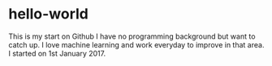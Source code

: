 # hello-world
This is my start on Github
I have no programming background but want to catch up. I love machine learning and work everyday to improve in that area. I started on 1st January 2017.

